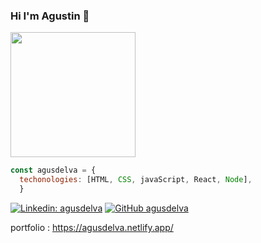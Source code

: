 ### Hi I'm Agustin 👋
<img width="200" src= https://user-images.githubusercontent.com/65829590/133610579-060e17b3-8f97-4b13-a942-90be2f76edac.jpg> </img>
<!-- ![1616104517729](https://user-images.githubusercontent.com/65829590/133610579-060e17b3-8f97-4b13-a942-90be2f76edac.jpg) -->

```js
const agusdelva = {
  techonologies: [HTML, CSS, javaScript, React, Node],
  }
```
[![Linkedin: agusdelva](https://img.shields.io/badge/-agusdelva-blue?style=flat-square&logo=Linkedin&logoColor=white&link=https://www.linkedin.com/in/agusdelva/)](https://www.linkedin.com/in/agusdelva/)
[![GitHub agusdelva](https://img.shields.io/github/followers/agusdelva?label=follow&style=social)](https://github.com/agusdelva)
  
  portfolio : https://agusdelva.netlify.app/
<!--
**agusdelva/agusdelva** is a ✨ _special_ ✨ repository because its `README.md` (this file) appears on your GitHub profile.

Here are some ideas to get you started:

- 🔭 I’m currently working on ...
- 🌱 I’m currently learning ...
- 👯 I’m looking to collaborate on ...
- 🤔 I’m looking for help with ...
- 💬 Ask me about ...
- 📫 How to reach me: ...
- 😄 Pronouns: ...
- ⚡ Fun fact: ...
-->
